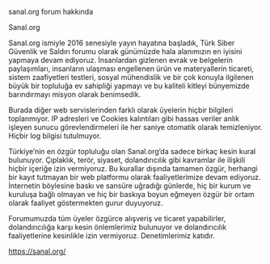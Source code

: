 sanal.org forum hakkında

Sanal.org

Sanal.org ismiyle 2016 senesiyle yayın hayatına başladık,  Türk Siber Güvenlik ve Saldırı forumu olarak günümüzde hala alanımızın  en iyisini yapmaya devam ediyoruz. İnsanlardan gizlenen evrak ve  belgelerin paylaşımları, insanların ulaşması engellenen ürün ve  materyallerin ticareti, sistem zaafiyetleri testleri, sosyal mühendislik  ve bir çok konuyla ilgilenen büyük bir topluluğa ev sahipliği yapmayı  ve bu kaliteli kitleyi bünyemizde barındırmayı misyon olarak benimsedik.

Burada diğer web servislerinden farklı olarak üyelerin  hiçbir bilgileri toplanmıyor. IP adresleri ve Cookies kalıntıları gibi  hassas veriler anlık işleyen sunucu görevlendirmeleri ile her saniye  otomatik olarak temizleniyor. Hiçbir log bilgisi tutulmuyor.

Türkiye’nin en özgür topluluğu olan Sanal.org’da sadece  birkaç kesin kural bulunuyor. Çıplaklık, terör, siyaset, dolandırıcılık  gibi kavramlar ile ilişkili hiçbir içeriğe izin vermiyoruz. Bu kurallar  dışında tamamen özgür, herhangi bir kayıt tutmayan bir web platformu  olarak faaliyetlerimize devam ediyoruz. İnternetin böylesine baskı ve  sansüre uğradığı günlerde, hiç bir kurum ve kuruluşa bağlı olmayan ve  hiç bir baskıya boyun eğmeyen özgür bir ortam olarak faaliyet  göstermekten gurur duyuyoruz.

Forumumuzda tüm üyeler özgürce alışveriş ve ticaret  yapabilirler, dolandırıcılığa karşı kesin önlemlerimiz bulunuyor ve  dolandırıcılık faaliyetlerine kesinlikle izin vermiyoruz. Denetimlerimiz  katıdır.

https://sanal.org/
